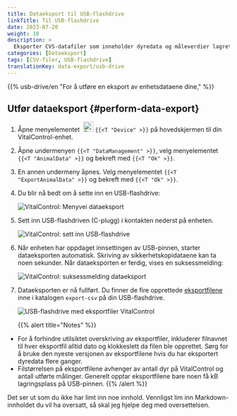 ```yaml
---
title: Dataeksport til USB-flashdrive
linkTitle: Til USB-flashdrive
date: 2023-07-20
weight: 10
description: >
  Eksporter CVS-datafiler som inneholder dyredata og måleverdier lagret på VitalControl-enheten til en USB-flashdrive.
categories: [Dataeksport]
tags: [CSV-filer, USB-flashdrive]
translationKey: data-export/usb-drive
---
```

{{% usb-drive/en "For å utføre en eksport av enhetsdataene dine," %}}

## Utfør dataeksport {#perform-data-export}

1. Åpne menyelementet &nbsp;<img src="/icons/device.svg" width="23" align="bottom" alt="Device" /> `{{<T "Device" >}}` på hovedskjermen til din VitalControl-enhet.

2. Åpne undermenyen `{{<T "DataManagement" >}}`, velg menyelementet `{{<T "AnimalData" >}}` og bekreft med `{{<T "Ok" >}}`.

3. En annen undermeny åpnes. Velg menyelementet `{{<T "ExportAnimalData" >}}` og bekreft med `{{<T "Ok" >}}`.

4. Du blir nå bedt om å sette inn en USB-flashdrive:

   ![VitalControl: Menyvei dataeksport](../images/data-export.png "Utfør dataeksport")

5. Sett inn USB-flashdriven (C-plugg) i kontakten nederst på enheten.

   ![VitalControl: sett inn USB-flashdrive](/images/firmware/update/plug-in-dual-usb-stick.svg "Sett inn USB-flashdrive")

6. Når enheten har oppdaget innsettingen av USB-pinnen, starter dataeksporten automatisk. Skriving av sikkerhetskopidataene kan ta noen sekunder. Når dataeksporten er ferdig, vises en suksessmelding:

   ![VitalControl: suksessmelding dataeksport](../images/success-data-export.png "Suksess dataeksport")

7. Dataeksporten er nå fullført. Du finner de fire opprettede [eksportfilene](../export-files/) inne i katalogen `export-csv` på din USB-flashdrive.

   ![USB-flashdrive med eksportfiler VitalControl](../images/export-files.png "Eksportfiler på USB-flashdrive")

   {{% alert title="Notes" %}}
  - For å forhindre utilsiktet overskriving av eksportfiler, inkluderer filnavnet til hver eksportfil alltid dato og klokkeslett da filen ble opprettet. Sørg for å bruke den nyeste versjonen av eksportfilene hvis du har eksportert dyredata flere ganger.
  - Filstørrelsen på eksportfilene avhenger av antall dyr på VitalControl og antall utførte målinger. Generelt opptar eksportfilene bare noen få kB lagringsplass på USB-pinnen.
   {{% /alert %}}

Det ser ut som du ikke har limt inn noe innhold. Vennligst lim inn Markdown-innholdet du vil ha oversatt, så skal jeg hjelpe deg med oversettelsen.
